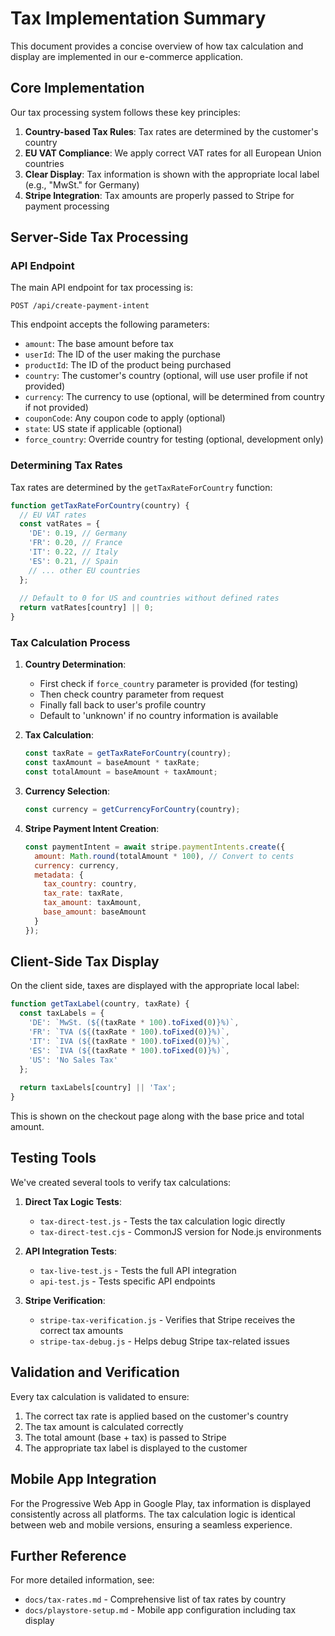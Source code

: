 # Tax Implementation Summary

This document provides a concise overview of how tax calculation and display are implemented in our e-commerce application.

## Core Implementation

Our tax processing system follows these key principles:

1. **Country-based Tax Rules**: Tax rates are determined by the customer's country
2. **EU VAT Compliance**: We apply correct VAT rates for all European Union countries
3. **Clear Display**: Tax information is shown with the appropriate local label (e.g., "MwSt." for Germany)
4. **Stripe Integration**: Tax amounts are properly passed to Stripe for payment processing

## Server-Side Tax Processing

### API Endpoint

The main API endpoint for tax processing is:

```
POST /api/create-payment-intent
```

This endpoint accepts the following parameters:
- `amount`: The base amount before tax
- `userId`: The ID of the user making the purchase
- `productId`: The ID of the product being purchased
- `country`: The customer's country (optional, will use user profile if not provided)
- `currency`: The currency to use (optional, will be determined from country if not provided)
- `couponCode`: Any coupon code to apply (optional)
- `state`: US state if applicable (optional)
- `force_country`: Override country for testing (optional, development only)

### Determining Tax Rates

Tax rates are determined by the `getTaxRateForCountry` function:

```javascript
function getTaxRateForCountry(country) {
  // EU VAT rates
  const vatRates = {
    'DE': 0.19, // Germany
    'FR': 0.20, // France
    'IT': 0.22, // Italy
    'ES': 0.21, // Spain
    // ... other EU countries
  };
  
  // Default to 0 for US and countries without defined rates
  return vatRates[country] || 0;
}
```

### Tax Calculation Process

1. **Country Determination**:
   - First check if `force_country` parameter is provided (for testing)
   - Then check country parameter from request
   - Finally fall back to user's profile country
   - Default to 'unknown' if no country information is available

2. **Tax Calculation**:
   ```javascript
   const taxRate = getTaxRateForCountry(country);
   const taxAmount = baseAmount * taxRate;
   const totalAmount = baseAmount + taxAmount;
   ```

3. **Currency Selection**:
   ```javascript
   const currency = getCurrencyForCountry(country);
   ```

4. **Stripe Payment Intent Creation**:
   ```javascript
   const paymentIntent = await stripe.paymentIntents.create({
     amount: Math.round(totalAmount * 100), // Convert to cents
     currency: currency,
     metadata: {
       tax_country: country,
       tax_rate: taxRate,
       tax_amount: taxAmount,
       base_amount: baseAmount
     }
   });
   ```

## Client-Side Tax Display

On the client side, taxes are displayed with the appropriate local label:

```javascript
function getTaxLabel(country, taxRate) {
  const taxLabels = {
    'DE': `MwSt. (${(taxRate * 100).toFixed(0)}%)`,
    'FR': `TVA (${(taxRate * 100).toFixed(0)}%)`,
    'IT': `IVA (${(taxRate * 100).toFixed(0)}%)`,
    'ES': `IVA (${(taxRate * 100).toFixed(0)}%)`,
    'US': 'No Sales Tax'
  };
  
  return taxLabels[country] || 'Tax';
}
```

This is shown on the checkout page along with the base price and total amount.

## Testing Tools

We've created several tools to verify tax calculations:

1. **Direct Tax Logic Tests**:
   - `tax-direct-test.js` - Tests the tax calculation logic directly
   - `tax-direct-test.cjs` - CommonJS version for Node.js environments

2. **API Integration Tests**:
   - `tax-live-test.js` - Tests the full API integration
   - `api-test.js` - Tests specific API endpoints

3. **Stripe Verification**:
   - `stripe-tax-verification.js` - Verifies that Stripe receives the correct tax amounts
   - `stripe-tax-debug.js` - Helps debug Stripe tax-related issues

## Validation and Verification

Every tax calculation is validated to ensure:
1. The correct tax rate is applied based on the customer's country
2. The tax amount is calculated correctly
3. The total amount (base + tax) is passed to Stripe
4. The appropriate tax label is displayed to the customer

## Mobile App Integration

For the Progressive Web App in Google Play, tax information is displayed consistently across all platforms. The tax calculation logic is identical between web and mobile versions, ensuring a seamless experience.

## Further Reference

For more detailed information, see:
- `docs/tax-rates.md` - Comprehensive list of tax rates by country
- `docs/playstore-setup.md` - Mobile app configuration including tax display
